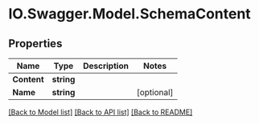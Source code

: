 # IO.Swagger.Model.SchemaContent
## Properties

Name | Type | Description | Notes
------------ | ------------- | ------------- | -------------
**Content** | **string** |  | 
**Name** | **string** |  | [optional] 

[[Back to Model list]](../README.md#documentation-for-models) [[Back to API list]](../README.md#documentation-for-api-endpoints) [[Back to README]](../README.md)

